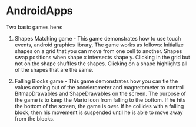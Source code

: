 # AndroidApps

Two basic games here: 

1. Shapes Matching game - This game demonstrates how to use touch events, android graphics library, 
The game works as follows:
Initialize shapes on a grid  that you can move from one cell to another.  Shapes swap positions when shape x intersects shape y.  Clicking in the grid but not on the shape shuffles the shapes.  Clicking on a shape highlights all of the shapes that are the same.  

2. Falling Blocks game - This game demonstrates how you can tie the values coming out of the accelerometer 
and magnetometer to control BitmapDrawables and ShapeDrawables on the screen.  The purpose of the game is to keep
the Mario icon from falling to the bottom.  If he hits the bottom of the screen, the game is over.  If he collides with 
a falling block, then his movement is suspended until he is able to move away from the blocks.
